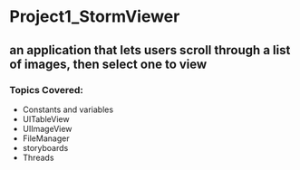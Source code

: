 # Project1_StormViewer
## an application that lets users scroll through a list of images, then select one to view
### Topics Covered:
 * Constants and variables
 * UITableView 
 * UIImageView 
 * FileManager
 * storyboards
 * Threads

